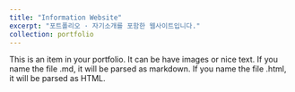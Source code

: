 ```yaml
---
title: "Information Website"
excerpt: "포트폴리오 · 자기소개를 포함한 웹사이트입니다."
collection: portfolio
---
```


This is an item in your portfolio. It can be have images or nice text. If you name the file .md, it will be parsed as markdown. If you name the file .html, it will be parsed as HTML.
